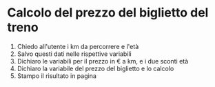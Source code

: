 Calcolo del prezzo del biglietto del treno
===
1. Chiedo all'utente i km da percorrere e l'età
2. Salvo questi dati nelle rispettive variabili
3. Dichiaro le variabili per il prezzo in € a km, e i due sconti età
4. Dichiaro la variabile del prezzo del biglietto e lo calcolo
5. Stampo il risultato in pagina